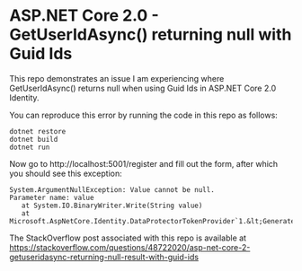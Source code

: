 # ASP.NET Core 2.0 - GetUserIdAsync() returning null with Guid Ids

This repo demonstrates an issue I am experiencing where GetUserIdAsync() returns null
when using Guid Ids in ASP.NET Core 2.0 Identity.

You can reproduce this error by running the code in this repo as follows:

    dotnet restore
    dotnet build
    dotnet run

Now go to http://localhost:5001/register and fill out the form, after which you should see
this exception:

    System.ArgumentNullException: Value cannot be null.
    Parameter name: value
       at System.IO.BinaryWriter.Write(String value)
       at Microsoft.AspNetCore.Identity.DataProtectorTokenProvider`1.&lt;GenerateAsync&gt;d__11.MoveNext()

The StackOverflow post associated with this repo is available at
https://stackoverflow.com/questions/48722020/asp-net-core-2-getuseridasync-returning-null-result-with-guid-ids

